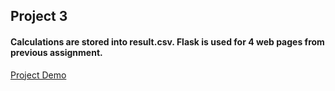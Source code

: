 ## Project 3

#### Calculations are stored into result.csv. Flask is used for 4 web pages from previous assignment.

[Project Demo](https://mediaspace.njit.edu/media/Final%20Project%20601/1_6gw0kn3i)


[comment]: <> (![Screenshot-1]&#40;/app/static/images/Flask_1.PNG "Screenshot-1"&#41;)

[comment]: <> (![Screenshot-2]&#40;/app/static/images/Flask_2.PNG "Screenshot-2"&#41;)